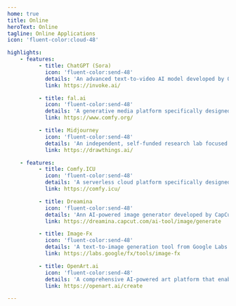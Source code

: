```yaml
---
home: true
title: Online
heroText: Online
tagline: Online Applications
icon: 'fluent-color:cloud-48'

highlights:
    - features:
          - title: ChatGPT (Sora)
            icon: 'fluent-color:send-48'
            details: 'An advanced text-to-video AI model developed by OpenAI that can "create realistic and imaginative scenes from text instructions," generating videos up to a minute long while maintaining high visual quality and adherence to user prompts.'
            link: https://invoke.ai/

          - title: fal.ai
            icon: 'fluent-color:send-48'
            details: 'A generative media platform specifically designed for developers, offering what they claim is the worlds fastest inference engine for diffusion models—capable of running FLUX models up to 400% faster than alternatives.'
            link: https://www.comfy.org/

          - title: Midjourney
            icon: 'fluent-color:send-48'
            details: 'An independent, self-funded research lab focused on "exploring new mediums of thought and expanding the imaginative powers of the human species" through AI-powered image generation technology.'
            link: https://drawthings.ai/

    - features:
          - title: Comfy.ICU
            icon: 'fluent-color:send-48'
            details: 'A serverless cloud platform specifically designed for running ComfyUI workflows, allowing users to share, run, and deploy AI-powered creative tools without downloads or installations.'
            link: https://comfy.icu/

          - title: Dreamina
            icon: 'fluent-color:send-48'
            details: 'Ann AI-powered image generator developed by CapCut that enables users to create visuals from text prompts or existing images.'
            link: https://dreamina.capcut.com/ai-tool/image/generate

          - title: Image-Fx
            icon: 'fluent-color:send-48'
            details: 'A text-to-image generation tool from Google Labs powered by Imagen 2, Google DeepMinds advanced text-to-image model designed to produce high-quality images from simple text prompts.'
            link: https://labs.google/fx/tools/image-fx

          - title: OpenArt.ai
            icon: 'fluent-color:send-48'
            details: 'A comprehensive AI-powered art platform that enables users to create, edit, and customize images using advanced generative AI technologies, offering both free and premium subscription options for varying levels of functionality.'
            link: https://openart.ai/create

---
```

